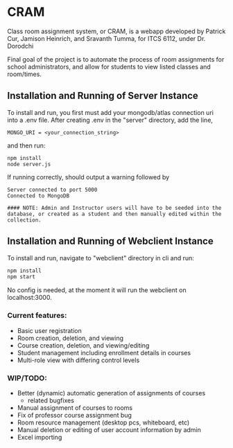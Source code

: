 # CRAM
Class room assignment system, or CRAM, is a webapp developed by Patrick Cur, Jamison Heinrich, and Sravanth Tumma, for ITCS 6112, under Dr. Dorodchi

Final goal of the project is to automate the process of room assignments for school administrators, and allow for students to view listed classes and room/times. 

## Installation and Running of Server Instance
To install and run, you first must add your mongodb/atlas connection uri into a .env file. After creating .env in the "server" directory, add the line,

```.env
MONGO_URI = <your_connection_string>
```
and then run:
```shell
npm install
node server.js
```
If running correctly, should output a warning followed by 
```
Server connected to port 5000
Connected to MongoDB

#### NOTE: Admin and Instructor users will have to be seeded into the database, or created as a student and then manually edited within the collection.
```
## Installation and Running of Webclient Instance
To install and run, navigate to "webclient" directory in cli and run:
```bash
npm install
npm start
```
No config is needed, at the moment it will run the webclient on localhost:3000.

### Current features:
 - Basic user registration
 - Room creation, deletion, and viewing
 - Course creation, deletion, and viewing/editing
 - Student management including enrollment details in courses
 - Multi-role view with differing control levels

### WIP/TODO:
- Better (dynamic) automatic generation of assignments of courses
    - related bugfixes
- Manual assignment of courses to rooms
- Fix of professor course assignment bug 
- Room resource management (desktop pcs, whiteboard, etc)
- Manual deletion or editing of user account information by admin
- Excel importing
